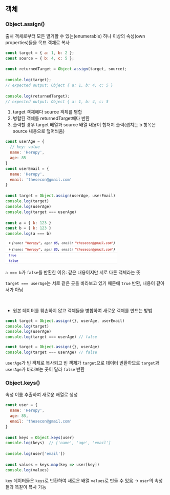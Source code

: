 ## 객체

### Object.assign()

출처 객체로부터 모든 열거할 수 있는(enumerable) 하나 이상의 속성(own properties)들을 목표 객체로 복사

```jsx
const target = { a: 1, b: 2 };
const source = { b: 4, c: 5 };

const returnedTarget = Object.assign(target, source);

console.log(target);
// expected output: Object { a: 1, b: 4, c: 5 }

console.log(returnedTarget);
// expected output: Object { a: 1, b: 4, c: 5 
```

1. target 객체에다 source 객체를 병합
2. 병합된 객체를 returnedTarget에다 반환
3. 출력할 경우 target 배열과 source 배열 내용이 합쳐져 출력(겹치는 b 항목은 source 내용으로 덮어씌움)

```jsx
const userAge = {
  // key: value
  name: 'Heropy',
  age: 85
}
const userEmail = {
  name: 'Heropy',
  email: 'thesecon@gmail.com'
}

const target = Object.assign(userAge, userEmail)
console.log(target)
console.log(userAge)
console.log(target === userAge)

const a = { k: 123 }
const b = { k: 123 }
console.log(a === b)
```

<img src = "../images/5-5-1.png" width="350px" />


`a === b`가 `false`를 반환한 이유: 같은 내용이지만 서로 다른 객체라는 뜻

`target === userAge`는 서로 같은 곳을 바라보고 있기 때문에 `true` 반환, 내용이 같아서가 아님  

<br/>

- 원본 데이터를 훼손하지 않고 객체들을 병합하여 새로운 객체를 만드는 방법

```jsx
const target = Object.assign({}, userAge, userEmail)
console.log(target)
console.log(userAge)
console.log(target === userAge) // false
```

```jsx
const target = Object.assign({}, userAge)
console.log(target === userAge) // false
```

`userAge`가 빈 객체로 복사되고 빈 객체가 `target`으로 데이터 반환하므로 `target`과 `userAge`가 바라보는 곳이 달라 `false` 반환


### Object.keys()

속성 이름 추출하여 새로운 배열로 생성

```jsx
const user = {
  name: 'Heropy',
  age: 85,
  email: 'thesecon@gmail.com'
}

const keys = Object.keys(user)
console.log(keys)  // ['name', 'age', 'email']

console.log(user['email'])

const values = keys.map(key => user[key])
console.log(values)
```

`key` 데이터들은 `keys`로 반환하여 새로운 배열 `values`로 만들 수 있음
→ `user`의 속성들과 똑같이 복사 가능